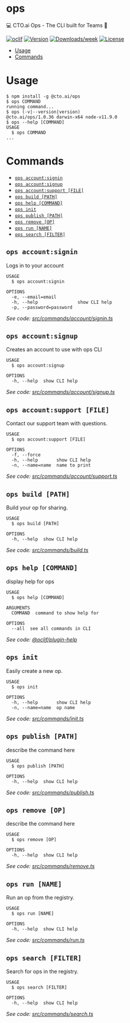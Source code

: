 ops
===

💻 CTO.ai Ops - The CLI built for Teams 🚀

[![oclif](https://img.shields.io/badge/cli-oclif-brightgreen.svg)](https://oclif.io)
[![Version](https://img.shields.io/npm/v/ops.svg)](https://npmjs.org/package/ops)
[![Downloads/week](https://img.shields.io/npm/dw/ops.svg)](https://npmjs.org/package/ops)
[![License](https://img.shields.io/npm/l/ops.svg)](https://github.com/cto.ai/ops/blob/master/package.json)

<!-- toc -->
* [Usage](#usage)
* [Commands](#commands)
<!-- tocstop -->
# Usage
<!-- usage -->
```sh-session
$ npm install -g @cto.ai/ops
$ ops COMMAND
running command...
$ ops (-v|--version|version)
@cto.ai/ops/1.0.36 darwin-x64 node-v11.9.0
$ ops --help [COMMAND]
USAGE
  $ ops COMMAND
...
```
<!-- usagestop -->
# Commands
<!-- commands -->
* [`ops account:signin`](#ops-accountsignin)
* [`ops account:signup`](#ops-accountsignup)
* [`ops account:support [FILE]`](#ops-accountsupport-file)
* [`ops build [PATH]`](#ops-build-path)
* [`ops help [COMMAND]`](#ops-help-command)
* [`ops init`](#ops-init)
* [`ops publish [PATH]`](#ops-publish-path)
* [`ops remove [OP]`](#ops-remove-op)
* [`ops run [NAME]`](#ops-run-name)
* [`ops search [FILTER]`](#ops-search-filter)

## `ops account:signin`

Logs in to your account

```
USAGE
  $ ops account:signin

OPTIONS
  -e, --email=email
  -h, --help               show CLI help
  -p, --password=password
```

_See code: [src/commands/account/signin.ts](https://github.com/cto.ai/ops/blob/v1.0.36/src/commands/account/signin.ts)_

## `ops account:signup`

Creates an account to use with ops CLI

```
USAGE
  $ ops account:signup

OPTIONS
  -h, --help  show CLI help
```

_See code: [src/commands/account/signup.ts](https://github.com/cto.ai/ops/blob/v1.0.36/src/commands/account/signup.ts)_

## `ops account:support [FILE]`

Contact our support team with questions.

```
USAGE
  $ ops account:support [FILE]

OPTIONS
  -f, --force
  -h, --help       show CLI help
  -n, --name=name  name to print
```

_See code: [src/commands/account/support.ts](https://github.com/cto.ai/ops/blob/v1.0.36/src/commands/account/support.ts)_

## `ops build [PATH]`

Build your op for sharing.

```
USAGE
  $ ops build [PATH]

OPTIONS
  -h, --help  show CLI help
```

_See code: [src/commands/build.ts](https://github.com/cto.ai/ops/blob/v1.0.36/src/commands/build.ts)_

## `ops help [COMMAND]`

display help for ops

```
USAGE
  $ ops help [COMMAND]

ARGUMENTS
  COMMAND  command to show help for

OPTIONS
  --all  see all commands in CLI
```

_See code: [@oclif/plugin-help](https://github.com/oclif/plugin-help/blob/v2.1.6/src/commands/help.ts)_

## `ops init`

Easily create a new op.

```
USAGE
  $ ops init

OPTIONS
  -h, --help       show CLI help
  -n, --name=name  op name
```

_See code: [src/commands/init.ts](https://github.com/cto.ai/ops/blob/v1.0.36/src/commands/init.ts)_

## `ops publish [PATH]`

describe the command here

```
USAGE
  $ ops publish [PATH]

OPTIONS
  -h, --help  show CLI help
```

_See code: [src/commands/publish.ts](https://github.com/cto.ai/ops/blob/v1.0.36/src/commands/publish.ts)_

## `ops remove [OP]`

describe the command here

```
USAGE
  $ ops remove [OP]

OPTIONS
  -h, --help  show CLI help
```

_See code: [src/commands/remove.ts](https://github.com/cto.ai/ops/blob/v1.0.36/src/commands/remove.ts)_

## `ops run [NAME]`

Run an op from the registry.

```
USAGE
  $ ops run [NAME]

OPTIONS
  -h, --help  show CLI help
```

_See code: [src/commands/run.ts](https://github.com/cto.ai/ops/blob/v1.0.36/src/commands/run.ts)_

## `ops search [FILTER]`

Search for ops in the registry.

```
USAGE
  $ ops search [FILTER]

OPTIONS
  -h, --help  show CLI help
```

_See code: [src/commands/search.ts](https://github.com/cto.ai/ops/blob/v1.0.36/src/commands/search.ts)_
<!-- commandsstop -->
